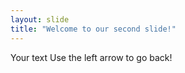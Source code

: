 ```yaml
--- 
layout: slide 
title: "Welcome to our second slide!" 
--- 
```

Your text 
Use the left arrow to go back!

